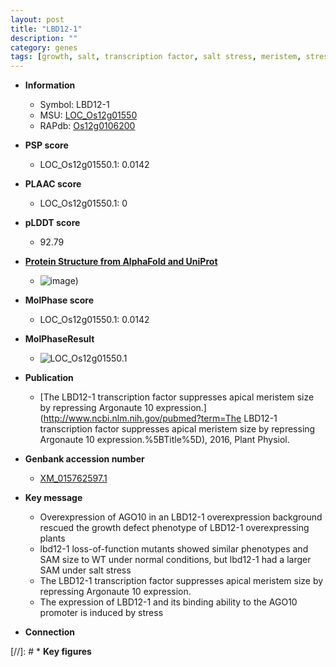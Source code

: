 ```yaml
---
layout: post
title: "LBD12-1"
description: ""
category: genes
tags: [growth, salt, transcription factor, salt stress, meristem, stress]
---
```


* **Information**  
    + Symbol: LBD12-1  
    + MSU: [LOC_Os12g01550](http://rice.plantbiology.msu.edu/cgi-bin/ORF_infopage.cgi?orf=LOC_Os12g01550)  
    + RAPdb: [Os12g0106200](http://rapdb.dna.affrc.go.jp/viewer/gbrowse_details/irgsp1?name=Os12g0106200)  

* **PSP score**  
    + LOC_Os12g01550.1: 0.0142 

* **PLAAC score**  
    + LOC_Os12g01550.1: 0 

* **pLDDT score**
    + 92.79

* **[Protein Structure from AlphaFold and UniProt](https://www.uniprot.org/uniprotkb/Q2QYU3/entry#structure)**
    + ![image](https://ricepsp.github.io/images/Q2/AF-Q2QYU3-F1.png))

* **MolPhase score**
    + LOC_Os12g01550.1: 0.0142

* **MolPhaseResult**
    + ![LOC_Os12g01550.1](https://ricepsp.github.io/pictures/LOC_Os12g/LOC_Os12g01550.1.png)

* **Publication**  
    + [The LBD12-1 transcription factor suppresses apical meristem size by repressing Argonaute 10 expression.](http://www.ncbi.nlm.nih.gov/pubmed?term=The LBD12-1 transcription factor suppresses apical meristem size by repressing Argonaute 10 expression.%5BTitle%5D), 2016, Plant Physiol.

* **Genbank accession number**  
    + [XM_015762597.1](http://www.ncbi.nlm.nih.gov/nuccore/XM_015762597.1)

* **Key message**  
    + Overexpression of AGO10 in an LBD12-1 overexpression background rescued the growth defect phenotype of LBD12-1 overexpressing plants
    + lbd12-1 loss-of-function mutants showed similar phenotypes and SAM size to WT under normal conditions, but lbd12-1 had a larger SAM under salt stress
    + The LBD12-1 transcription factor suppresses apical meristem size by repressing Argonaute 10 expression.
    + The expression of LBD12-1 and its binding ability to the AGO10 promoter is induced by stress

* **Connection**  

[//]: # * **Key figures**  


